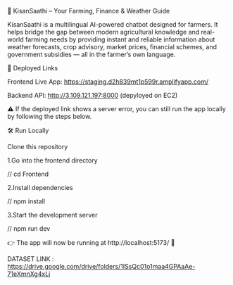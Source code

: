🌾 KisanSaathi – Your Farming, Finance & Weather Guide

KisanSaathi is a multilingual AI-powered chatbot designed for farmers. It helps bridge the gap between modern agricultural knowledge and real-world farming needs by providing instant and reliable information about weather forecasts, crop advisory, market prices, financial schemes, and government subsidies — all in the farmer’s own language.

🚀 Deployed Links

Frontend Live App: https://staging.d2h839mt1p599r.amplifyapp.com/

Backend API: http://3.109.121.197:8000 (depyloyed on EC2)

⚠️ If the deployed link shows a server error, you can still run the app locally by following the steps below.

🛠 Run Locally

Clone this repository




1.Go into the frontend directory

// cd Frontend


2.Install dependencies

// npm install


3.Start the development server

// npm run dev


👉 The app will now be running at http://localhost:5173/ 🎉

DATASET LINK : https://drive.google.com/drive/folders/1ISsQc01o1maa4GPAaAe-71eXmnXg4xLj
